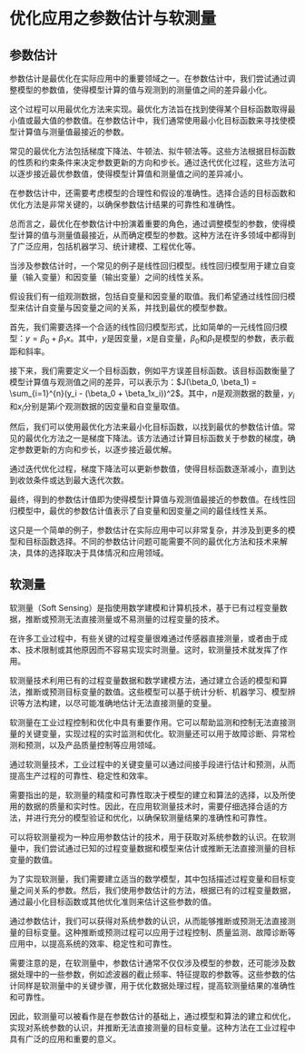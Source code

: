 # 优化应用之参数估计与软测量
## 参数估计

参数估计是最优化在实际应用中的重要领域之一。在参数估计中，我们尝试通过调整模型的参数值，使得模型计算的值与观测到的测量值之间的差异最小化。

这个过程可以用最优化方法来实现。最优化方法旨在找到使得某个目标函数取得最小值或最大值的参数值。在参数估计中，我们通常使用最小化目标函数来寻找使模型计算值与测量值最接近的参数。

常见的最优化方法包括梯度下降法、牛顿法、拟牛顿法等。这些方法根据目标函数的性质和约束条件来决定参数更新的方向和步长。通过迭代优化过程，这些方法可以逐步接近最优参数值，使得模型计算值和测量值之间的差异减小。

在参数估计中，还需要考虑模型的合理性和假设的准确性。选择合适的目标函数和优化方法是非常关键的，以确保参数估计结果的可靠性和准确性。

总而言之，最优化在参数估计中扮演着重要的角色，通过调整模型的参数，使得模型计算的值与测量值最接近，从而确定模型的参数。这种方法在许多领域中都得到了广泛应用，包括机器学习、统计建模、工程优化等。

当涉及参数估计时，一个常见的例子是线性回归模型。线性回归模型用于建立自变量（输入变量）和因变量（输出变量）之间的线性关系。

假设我们有一组观测数据，包括自变量和因变量的取值。我们希望通过线性回归模型来估计自变量与因变量之间的关系，并找到最优的模型参数。

首先，我们需要选择一个合适的线性回归模型形式，比如简单的一元线性回归模型：$y = \beta_0 + \beta_1x$。其中，$y$是因变量，$x$是自变量，$\beta_0$和$\beta_1$是模型的参数，表示截距和斜率。

接下来，我们需要定义一个目标函数，例如平方误差目标函数。该目标函数衡量了模型计算值与观测值之间的差异，可以表示为：$J(\beta_0, \beta_1) = \sum_{i=1}^{n}(y_i - (\beta_0 + \beta_1x_i))^2$。其中，$n$是观测数据的数量，$y_i$和$x_i$分别是第$i$个观测数据的因变量和自变量取值。

然后，我们可以使用最优化方法来最小化目标函数，以找到最优的参数估计值。常见的最优化方法之一是梯度下降法。该方法通过计算目标函数关于参数的梯度，确定参数更新的方向和步长，以逐步接近最优解。

通过迭代优化过程，梯度下降法可以更新参数值，使得目标函数逐渐减小，直到达到收敛条件或达到最大迭代次数。

最终，得到的参数估计值即为使得模型计算值与观测值最接近的参数值。在线性回归模型中，最优的参数估计值表示了自变量和因变量之间的最佳线性关系。

这只是一个简单的例子，参数估计在实际应用中可以非常复杂，并涉及到更多的模型和目标函数选择。不同的参数估计问题可能需要不同的最优化方法和技术来解决，具体的选择取决于具体情况和应用领域。
## 软测量

软测量（Soft Sensing）是指使用数学建模和计算机技术，基于已有过程变量数据，推断或预测无法直接测量或不易测量的过程变量的技术。

在许多工业过程中，有些关键的过程变量很难通过传感器直接测量，或者由于成本、技术限制或其他原因而不容易实现实时测量。这时，软测量技术就发挥了作用。

软测量技术利用已有的过程变量数据和数学建模方法，通过建立合适的模型和算法，推断或预测目标变量的数值。这些模型可以基于统计分析、机器学习、模型辨识等方法构建，以尽可能准确地估计无法直接测量的变量。

软测量在工业过程控制和优化中具有重要作用。它可以帮助监测和控制无法直接测量的关键变量，实现过程的实时监测和优化。软测量还可以用于故障诊断、异常检测和预测，以及产品质量控制等应用领域。

通过软测量技术，工业过程中的关键变量可以通过间接手段进行估计和预测，从而提高生产过程的可靠性、稳定性和效率。

需要指出的是，软测量的精度和可靠性取决于模型的建立和算法的选择，以及所使用的数据的质量和实时性。因此，在应用软测量技术时，需要仔细选择合适的方法，并进行充分的模型验证和优化，以确保软测量结果的准确性和可靠性。

可以将软测量视为一种应用参数估计的技术，用于获取对系统参数的认识。在软测量中，我们尝试通过已知的过程变量数据和模型来估计或推断无法直接测量的目标变量的数值。

为了实现软测量，我们需要建立适当的数学模型，其中包括描述过程变量和目标变量之间关系的参数。然后，我们使用参数估计的方法，根据已有的过程变量数据，通过最小化目标函数或其他优化准则来估计这些参数的值。

通过参数估计，我们可以获得对系统参数的认识，从而能够推断或预测无法直接测量的目标变量。这种推断或预测过程可以应用于过程控制、质量监测、故障诊断等应用中，以提高系统的效率、稳定性和可靠性。

需要注意的是，在软测量中，参数估计通常不仅仅涉及模型的参数，还可能涉及数据处理中的一些参数，例如滤波器的截止频率、特征提取的参数等。这些参数的估计同样是软测量中的关键步骤，用于优化数据处理过程，提高软测量结果的准确性和可靠性。

因此，软测量可以被看作是在参数估计的基础上，通过模型和算法的建立和优化，实现对系统参数的认识，并推断无法直接测量的目标变量。这种方法在工业过程中具有广泛的应用和重要的意义。